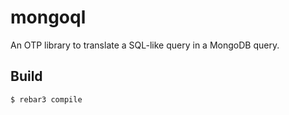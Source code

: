 mongoql
=======

An OTP library to translate a SQL-like query in a MongoDB query.

Build
-----

    $ rebar3 compile
